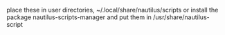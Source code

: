 place these in user directories,  ~/.local/share/nautilus/scripts  or install the package nautilus-scripts-manager and put them in /usr/share/nautilus-script
